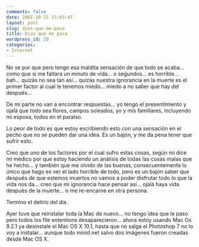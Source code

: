 ```yaml
---
comments: false
date: 2001-10-21 21:03:47
layout: post
slug: dios-que-me-pasa
title: Dios que me pasa
wordpress_id: 20
categories:
- Internet
---
```


No se por que pero tengo esa maldita sensación de que todo se acaba… como que si me faltara un minuto de vida… o segundos… es horrible… bah… quizás no sea tan así… quizás nuestra ignorancia en la muerte es el primer factor al cual le tenemos miedo… miedo a no saber que hay del después…





De mi parte no van a encontrar respuestas… yo tengo el presentimiento y ojalá que todo sea flores, campos soleados, yo y mis familiares, incluyendo mi esposa, todos en el paraíso.





Lo peor de todo es que estoy escribiendo esto con una sensación en el pecho que no se pueden dar una idea. Es un bajón, y me da pena tener que sufrir esto.





Creo que uno de los factores por el cual sufro estas cosas, según mi dice mi médico por que estoy haciendo un análisis de todas las cosas malas que he hecho… y también que me olvido de las buenas, consecuentemente lo único que hago es ver el lado horrible de todo, pero es un bajón saber que después de que estemos muertos no vamos a poder disfrutar todo lo que la vida nos da… creo que mi ignorancia hace pensar así… ojalá haya vida después de la muerte… o me re-encarne en otra persona.





Termino el delirio del día.





Ayer tuve que reinstalar toda la Mac de nuevo… no tengo idea que le paso pero todos los file extentions desaparecieron… ahora estoy usando Mac Os 9.2.1 ya desinstale el Mac OS X 10.1, hasta que no salga el Photoshop 7 no lo voy a instalar… aunque todo minid.net salvo dos imágenes fueron creadas desde Mac OS X.




 

